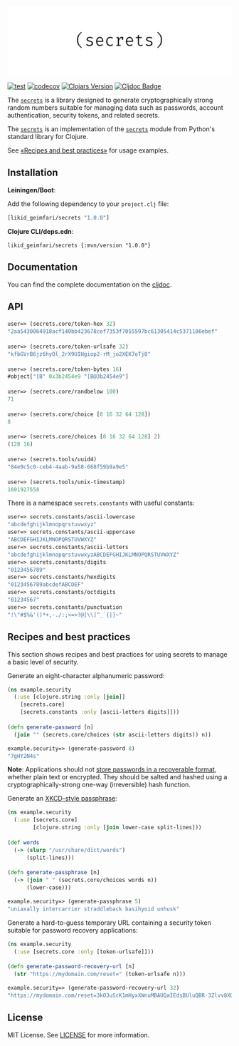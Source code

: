 [![](.github/logo.png)](https://github.com/lk-geimfari/secrets.clj)

[![test](https://github.com/lk-geimfari/secrets.clj/actions/workflows/test.yml/badge.svg)](https://github.com/lk-geimfari/secrets.clj/actions/workflows/test.yml)
[![codecov](https://codecov.io/gh/lk-geimfari/secrets.clj/branch/master/graph/badge.svg)](https://codecov.io/gh/lk-geimfari/secrets.clj)
[![Clojars Version](https://img.shields.io/clojars/v/likid_geimfari/secrets?color=brightgreen)](https://clojars.org/likid_geimfari/secrets)
[![Cljdoc Badge](https://cljdoc.org/badge/likid_geimfari/secrets)](https://cljdoc.org/d/likid_geimfari/secrets/CURRENT)

The [`secrets`](https://github.com/lk-geimfari/secrets.clj) is a library designed to generate cryptographically strong random numbers suitable for managing data such as passwords, account authentication, security tokens, and related secrets.

The [`secrets`](https://github.com/lk-geimfari/secrets.clj) is an implementation of the [`secrets`](https://docs.python.org/3/library/secrets.html) 
module from Python's standard library for Clojure.

See [«Recipes and best practices»](#recipes-and-best-practices) for usage examples.

## Installation

**Leiningen/Boot**:

Add the following dependency to your `project.clj` file:

```clojure
[likid_geimfari/secrets "1.0.0"]
```

**Clojure CLI/deps.edn**:

```
likid_geimfari/secrets {:mvn/version "1.0.0"}
```

## Documentation

You can find the complete documentation on the [cljdoc](https://cljdoc.org/d/likid_geimfari/secrets/CURRENT).

## API
 
```clojure
user=> (secrets.core/token-hex 32)
"2aa5430064918acf140bb423678cef7353f7055597bc61305414c5371106ebef"

user=> (secrets.core/token-urlsafe 32)
"kfbGVrB6jz6hyOl_2rX9UIHgiop2-rM_jo2XEK7oTj0"

user=> (secrets.core/token-bytes 16)
#object["[B" 0x3b2454e9 "[B@3b2454e9"]

user=> (secrets.core/randbelow 100)
71

user=> (secrets.core/choice [8 16 32 64 128])
8

user=> (secrets.core/choices [8 16 32 64 128] 2)
(128 16)

user=> (secrets.tools/uuid4)
"84e9c5c0-ceb4-4aab-9a58-668f59b9a9e5"

user=> (secrets.tools/unix-timestamp)
1601927558
```

There is a namespace `secrets.constants` with useful constants:

```clojure
user=> secrets.constants/ascii-lowercase
"abcdefghijklmnopqrstuvwxyz"
user=> secrets.constants/ascii-uppercase
"ABCDEFGHIJKLMNOPQRSTUVWXYZ"
user=> secrets.constants/ascii-letters
"abcdefghijklmnopqrstuvwxyzABCDEFGHIJKLMNOPQRSTUVWXYZ"
user=> secrets.constants/digits
"0123456789"
user=> secrets.constants/hexdigits
"0123456789abcdefABCDEF"
user=> secrets.constants/octdigits
"01234567"
user=> secrets.constants/punctuation
"!\"#$%&'()*+,-./:;<=>?@[\\]^_`{|}~"
```

## Recipes and best practices
This section shows recipes and best practices for using secrets to manage a basic level of security.

Generate an eight-character alphanumeric password:

```clojure
(ns example.security
  (:use [clojure.string :only [join]]
    [secrets.core]
    [secrets.constants :only [ascii-letters digits]]))

(defn generate-password [n]
  (join "" (secrets.core/choices (str ascii-letters digits)) n))

```

```clojure
example.security=> (generate-password 8)
"7gHY2N4s"
```

**Note**: Applications should not [store passwords in a recoverable format](http://cwe.mitre.org/data/definitions/257.html), 
whether plain text or encrypted. They should be salted and hashed using a cryptographically-strong one-way (irreversible) hash function.


Generate an [XKCD-style passphrase](https://xkcd.com/936/):

```clojure
(ns example.security
  (:use [secrets.core]
        [clojure.string :only [join lower-case split-lines]))

(def words
  (-> (slurp "/usr/share/dict/words")
      (split-lines)))

(defn generate-passphrase [n]
  (-> (join " " (secrets.core/choices words n))
      (lower-case)))
```

```clojure
example.security=> (generate-passphrase 5)
"uniaxally intercarrier straddleback basihyoid unhusk"
```

Generate a hard-to-guess temporary URL containing a security token suitable for password recovery applications:

```clojure
(ns example.security
  (:use [secrets.core :only [token-urlsafe]]))

(defn generate-password-recovery-url [n]
  (str "https://mydomain.com/reset=" (token-urlsafe n)))
```

```clojure
example.security=> (generate-password-recovery-url 32)
"https://mydomain.com/reset=3kOJuScK1mHyxXWnuMBAUQaIEdsBUluQBR-3Zlvv8XQ"
```

## License
MIT License. See [LICENSE](LICENSE) for more information.
